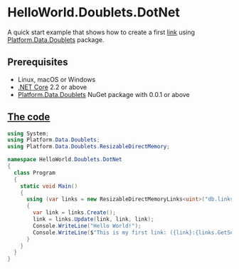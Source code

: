 # HelloWorld.Doublets.DotNet

A quick start example that shows how to create a first [link](https://github.com/Konard/LinksPlatform/wiki/FAQ#what-does-the-link-mean) using [Platform.Data.Doublets](https://github.com/linksplatform/Data.Doublets) package.

## Prerequisites
* Linux, macOS or Windows
* [.NET Core](https://dotnet.microsoft.com/download) 2.2 or above
* [Platform.Data.Doublets](https://www.nuget.org/packages/Platform.Data.Doublets) NuGet package with 0.0.1 or above

## [The code](https://github.com/linksplatform/HelloWorld.Doublets.DotNet/blob/master/Program.cs)

```C#
using System;
using Platform.Data.Doublets;
using Platform.Data.Doublets.ResizableDirectMemory;

namespace HelloWorld.Doublets.DotNet
{
  class Program
  {
    static void Main()
    {
      using (var links = new ResizableDirectMemoryLinks<uint>("db.links"))
      {
        var link = links.Create();
        link = links.Update(link, link, link);
        Console.WriteLine("Hello World!");
        Console.WriteLine($"This is my first link: ({link}:{links.GetSource(link)}->{links.GetTarget(link)}).");
      }
    }
  }
}
```
